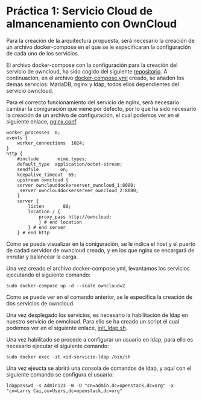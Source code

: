 # Práctica 1: Servicio Cloud de almancenamiento con OwnCloud

Para la creación de la arquitectura propuesta, será necesario la creación de un archivo docker-compose en el que se le especificaran la configuración de cada uno de los servicios.

El archivo docker-compose con la configuración para la creación del servicio de owncloud, ha sido cogido del siguiente [repositorio](https://raw.githubusercontent.com/owncloud/docs/master/modules/admin_manual/examples/installation/docker/docker-compose.yml). 
A continuación, en el archivo  [docker-compose.yml](https://github.com/manuelalonsobraojos/cc2/blob/master/practica1/owncloud-docker-server/docker-compose.yml) creado, se añaden los demás servicios: MariaDB, nginx y ldap, todos ellos dependientes del servicio owncloud.

Para el correcto funcionamiento del servicio de nginx, será necesario cambiar la coniguración que viene por defecto, por lo que ha sido necesario la creación de un archivo de configuración, el cual podemos ver en el siguiente enlace, [nginx.conf](https://github.com/manuelalonsobraojos/cc2/blob/master/practica1/owncloud-docker-server/nginx_conf/nginx.conf).
```
worker_processes  8;
events {
    worker_connections  1024;
}
http {
    #include       mime.types;
    default_type  application/octet-stream;
    sendfile        on;
    keepalive_timeout  65;
    upstream owncloud {
 	server ownclouddockerserver_owncloud_1:8080;
	 server ownclouddockerserver_owncloud_2:8080;
    }
    server {
        listen       80;
        location / {
            proxy_pass http://owncloud;
            } # end location
        } # end server
    } # end http
```
Como se puede visualizar en la coniguración, se le indica el host y el puerto de cadad servidor de owncloud creado, y en los que nginx se encargará de enrutar y balancear la carga.

Una vez creado el archivo docker-compose.yml, levantamos los servicios ejecutando el siguiente comando:
 ```
 sudo docker-compose up -d --scale owncloud=2
 ```
 Como se puede ver en el comando anterior, se le especifica la creación de dos servicios de owncloud.
 
 Una vez desplegado los servicios, es necesario la habilitación de ldap en nuestro servicio de owncloud. Para ello se ha creado un script el cual podemos ver en el siguiente enlace, [init_ldap.sh]().
 
 Una vez habilitado se procede a configurar un usuario en ldap, para ello es necesario ejecutar el siguiente comando:
 ```
 sudo docker exec -it <id-servicio-ldap /bin/sh
 ```
 Una vez ejeucta se abrirá una consola de comandos de ldap, y aquí con el siguiente comando se configura el usuario:
 ```
 ldappasswd -s Admin123 -W -D "cn=admin,dc=openstack,dc=org" -x "cn=Larry Cai,ou=Users,dc=openstack,dc=org"
 ``` 




